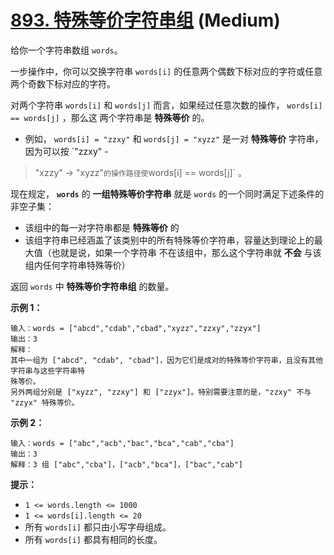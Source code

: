 # [893. 特殊等价字符串组][link] (Medium)

[link]: https://leetcode.cn/problems/groups-of-special-equivalent-strings/

给你一个字符串数组 `words`。

一步操作中，你可以交换字符串 `words[i]` 的任意两个偶数下标对应的字符或任意两个奇数下标对应的字符。

对两个字符串 `words[i]` 和 `words[j]` 而言，如果经过任意次数的操作， `words[i] == words[j]` ，那么这
两个字符串是 **特殊等价** 的。

- 例如， `words[i] = "zzxy"` 和 `words[j] = "xyzz"` 是一对 **特殊等价** 字符串，因为可以按 `"zzxy" -
> "xzzy" -> "xyzz"` 的操作路径使 `words[i] == words[j]` 。

现在规定， **`words`** 的 **一组特殊等价字符串** 就是 `words` 的一个同时满足下述条件的非空子集：

- 该组中的每一对字符串都是 **特殊等价** 的
- 该组字符串已经涵盖了该类别中的所有特殊等价字符串，容量达到理论上的最大值（也就是说，如果一个字符串
不在该组中，那么这个字符串就 **不会** 与该组内任何字符串特殊等价）

返回 `words` 中 **特殊等价字符串组** 的数量。

**示例 1：**

```
输入：words = ["abcd","cdab","cbad","xyzz","zzxy","zzyx"]
输出：3
解释：
其中一组为 ["abcd", "cdab", "cbad"]，因为它们是成对的特殊等价字符串，且没有其他字符串与这些字符串特
殊等价。
另外两组分别是 ["xyzz", "zzxy"] 和 ["zzyx"]。特别需要注意的是，"zzxy" 不与 "zzyx" 特殊等价。
```

**示例 2：**

```
输入：words = ["abc","acb","bac","bca","cab","cba"]
输出：3
解释：3 组 ["abc","cba"]，["acb","bca"]，["bac","cab"]
```

**提示：**

- `1 <= words.length <= 1000`
- `1 <= words[i].length <= 20`
- 所有 `words[i]` 都只由小写字母组成。
- 所有 `words[i]` 都具有相同的长度。

